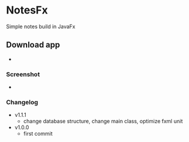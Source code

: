 # NotesFx
 Simple notes build in JavaFx

## Download app
-

### Screenshot
- 

### Changelog
- v1.1.1
   - change database structure, change main class, optimize fxml unit
- v1.0.0
   - first commit
